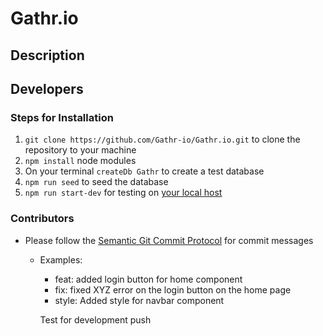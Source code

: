 # Gathr.io

## Description

## Developers

### Steps for Installation

1. ```git clone https://github.com/Gathr-io/Gathr.io.git``` to clone the repository to your machine
2. ```npm install``` node modules
3. On your terminal ```createDb Gathr``` to create a test database
4. ```npm run seed``` to seed the database
5. ```npm run start-dev``` for testing on [your local host](http://localhost:8080)

### Contributors

- Please follow the [Semantic Git Commit Protocol](https://seesparkbox.com/foundry/semantic_commit_messages) for commit messages
  - Examples:
    - feat: added login button for home component
    - fix: fixed XYZ error on the login button on the home page
    - style: Added style for navbar component


    Test for development push
